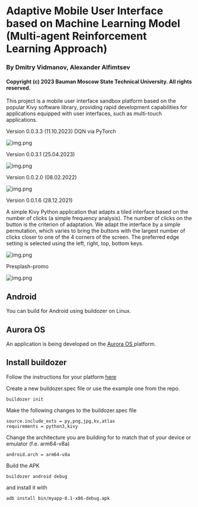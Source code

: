 # Adaptive Mobile User Interface based on Machine Learning Model (Multi-agent Reinforcement Learning Approach)
### By Dmitry Vidmanov, Alexander Alfimtsev
#### Copyright (c) 2023 Bauman Moscow State Technical University. All rights reserved.

This project is a mobile user interface sandbox platform based on the popular Kivy software library, providing rapid development capabilities for applications equipped with user interfaces, such as multi-touch applications.

Version 0.0.3.3 (11.10.2023) DQN via PyTorch

![img.png](data/MobAdaptUI_v33_Agents.gif)

Version 0.0.3.1 (25.04.2023)

![img.png](data/MobAdaptUI_v3_Agents.gif)

Version 0.0.2.0 (08.02.2022)

![img.png](data/interface002.png)

Version 0.0.1.6 (28.12.2021)

A simple Kivy Python application that adapts a tiled interface based on the number of clicks (a simple frequency analysis).
The number of clicks on the button is the criterion of adaptation. We adapt the interface by a simple permutation, which varies to bring the buttons with the largest number of clicks closer to one of the 4 corners of the screen. The preferred edge setting is selected using the left, right, top, bottom keys.

![img.png](data/interface0016.png)

Presplash-promo

![img.png](data/presplash-promo.png)

## Android
You can build for Android using buildozer on Linux.
## Aurora OS
An application is being developed on the [Aurora OS ](https://community.omprussia.ru/documentation/platform.html) platform. 
## Install buildozer

Follow the instructions for your platform [here](https://pypi.org/project/buildozer/) 

Create a new buildozer.spec file or use the example one from the repo.
```
buildozer init
```
Make the following changes to the buildozer.spec file
```
source.include_exts = py,png,jpg,kv,atlas
requirements = python3,kivy
```
Change the architecture you are building for to match that of your device or emulator (f.e. arm64-v8a)
```
android.arch = arm64-v8a
```
Build the APK
```
buildozer android debug
```
and install it with
```
adb install bin/myapp-0.1-x86-debug.apk
```
